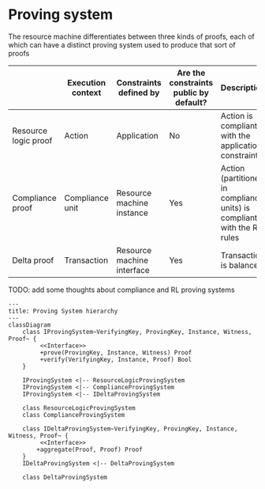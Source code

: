 # Proving system

The resource machine differentiates between three kinds of proofs, each of which can have a distinct proving system used to produce that sort of proofs

||Execution context|Constraints defined by|Are the constraints public by default?|Description
|-|-|-|-|-|
|Resource logic proof|Action|Application|No|Action is compliant with the application constraints|
|Compliance proof|Compliance unit|Resource machine instance|Yes|Action (partitioned in compliance units) is compliant with the RM rules|
|Delta proof|Transaction|Resource machine interface|Yes|Transaction is balanced|

TODO: add some thoughts about compliance and RL proving systems

``` mermaid
---
title: Proving System hierarchy
---
classDiagram
    class IProvingSystem~VerifyingKey, ProvingKey, Instance, Witness, Proof~ {
         <<Interface>>
         +prove(ProvingKey, Instance, Witness) Proof
         +verify(VerifyingKey, Instance, Proof) Bool
    }

    IProvingSystem <|-- ResourceLogicProvingSystem
    IProvingSystem <|-- ComplianceProvingSystem
    IProvingSystem <|-- IDeltaProvingSystem

    class ResourceLogicProvingSystem
    class ComplianceProvingSystem

    class IDeltaProvingSystem~VerifyingKey, ProvingKey, Instance, Witness, Proof~ {
         <<Interface>>
        +aggregate(Proof, Proof) Proof
    }
    IDeltaProvingSystem <|-- DeltaProvingSystem

    class DeltaProvingSystem
    
```